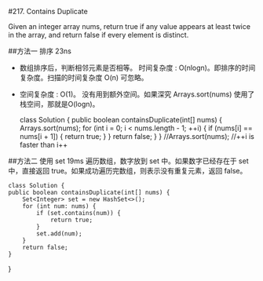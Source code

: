 #217. Contains Duplicate


Given an integer array nums, return true if any value appears at least twice in the array, and return false if every element is distinct.

##方法一 排序
23ns
- 数组排序后，判断相邻元素是否相等。
时间复杂度 : O(nlogn)。即排序的时间复杂度。扫描的时间复杂度 O(n) 可忽略。

* 空间复杂度 : O(1)。 没有用到额外空间。如果深究 Arrays.sort(nums) 使用了栈空间，那就是O(logn)。



    class Solution {
    public boolean containsDuplicate(int[] nums) {
        Arrays.sort(nums);
        for (int i = 0; i < nums.length - 1; ++i) {
            if (nums[i] == nums[i + 1]) {
                return true;
            }
        }
        return false;
    }
    }
    //Arrays.sort(nums);
    //++i is faster than i++


##方法二 使用 set
19ms
遍历数组，数字放到 set 中。如果数字已经存在于 set 中，直接返回 true。如果成功遍历完数组，则表示没有重复元素，返回 false。

    class Solution {
    public boolean containsDuplicate(int[] nums) {
        Set<Integer> set = new HashSet<>();
        for (int num: nums) {
            if (set.contains(num)) {
                return true;
            }
            set.add(num);
        }
        return false;
    }
}



 
